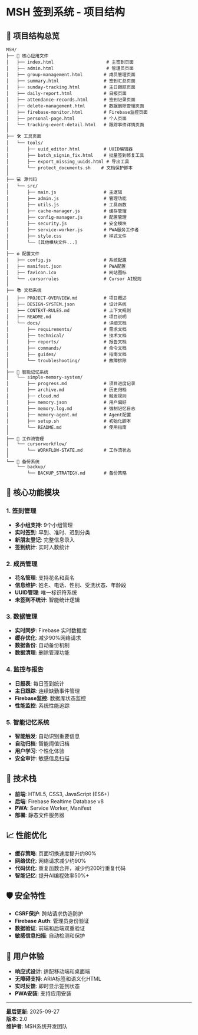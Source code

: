 # MSH 签到系统 - 项目结构

## 📁 项目结构总览

```
MSH/
├── 📱 核心应用文件
│   ├── index.html                    # 主签到页面
│   ├── admin.html                    # 管理员页面
│   ├── group-management.html        # 成员管理页面
│   ├── summary.html                 # 签到汇总页面
│   ├── sunday-tracking.html         # 主日跟踪页面
│   ├── daily-report.html            # 日报页面
│   ├── attendance-records.html      # 签到记录页面
│   ├── delete-management.html       # 数据删除管理页面
│   ├── firebase-monitor.html        # Firebase监控页面
│   ├── personal-page.html           # 个人页面
│   └── tracking-event-detail.html   # 跟踪事件详情页面
│
├── 🛠️ 工具页面
│   └── tools/
│       ├── uuid_editor.html         # UUID编辑器
│       ├── batch_signin_fix.html    # 批量签到修复工具
│       ├── export_missing_uuids.html # 导出工具
│       └── protect_documents.sh    # 文档保护脚本
│
├── 💻 源代码
│   └── src/
│       ├── main.js                  # 主逻辑
│       ├── admin.js                 # 管理功能
│       ├── utils.js                 # 工具函数
│       ├── cache-manager.js         # 缓存管理
│       ├── config-manager.js        # 配置管理
│       ├── security.js              # 安全模块
│       ├── service-worker.js        # PWA服务工作者
│       ├── style.css                # 样式文件
│       └── [其他模块文件...]
│
├── ⚙️ 配置文件
│   ├── config.js                    # 系统配置
│   ├── manifest.json                # PWA配置
│   ├── favicon.ico                  # 网站图标
│   └── .cursorrules                 # Cursor AI规则
│
├── 📚 文档系统
│   ├── PROJECT-OVERVIEW.md          # 项目概述
│   ├── DESIGN-SYSTEM.json           # 设计系统
│   ├── CONTEXT-RULES.md             # 上下文规则
│   ├── README.md                    # 项目说明
│   └── docs/                        # 详细文档
│       ├── requirements/            # 需求文档
│       ├── technical/               # 技术文档
│       ├── reports/                 # 报告文档
│       ├── commands/                # 命令文档
│       ├── guides/                  # 指南文档
│       └── troubleshooting/         # 故障排除
│
├── 🧠 智能记忆系统
│   └── simple-memory-system/
│       ├── progress.md              # 项目进度记录
│       ├── archive.md               # 历史归档
│       ├── cloud.md                 # 触发规则
│       ├── memory.json              # 用户偏好
│       ├── memory.log.md            # 强制记忆日志
│       ├── memory-agent.md          # Agent配置
│       ├── setup.sh                 # 初始化脚本
│       └── README.md                # 使用指南
│
├── 🔄 工作流管理
│   └── cursorworkflow/
│       └── WORKFLOW-STATE.md        # 工作流状态
│
└── 💾 备份系统
    └── backup/
        └── BACKUP_STRATEGY.md       # 备份策略
```

## 🎯 核心功能模块

### 1. 签到管理
- **多小组支持**: 9个小组管理
- **实时签到**: 早到、准时、迟到分类
- **新朋友登记**: 完整信息录入
- **签到统计**: 实时人数统计

### 2. 成员管理
- **花名管理**: 支持花名和真名
- **信息维护**: 姓名、电话、性别、受洗状态、年龄段
- **UUID管理**: 唯一标识符系统
- **未签到不统计**: 智能统计逻辑

### 3. 数据管理
- **实时同步**: Firebase 实时数据库
- **缓存优化**: 减少90%网络请求
- **数据备份**: 自动备份机制
- **数据清理**: 删除管理功能

### 4. 监控与报告
- **日报表**: 每日签到统计
- **主日跟踪**: 连续缺勤事件管理
- **Firebase监控**: 数据库状态监控
- **性能监控**: 系统性能追踪

### 5. 智能记忆系统
- **智能触发**: 自动识别重要信息
- **自动归档**: 智能阈值归档
- **用户学习**: 个性化体验
- **安全审计**: 敏感信息扫描

## 🔧 技术栈

- **前端**: HTML5, CSS3, JavaScript (ES6+)
- **后端**: Firebase Realtime Database v8
- **PWA**: Service Worker, Manifest
- **部署**: 静态文件服务器

## 📈 性能优化

- **缓存策略**: 页面切换速度提升约80%
- **网络优化**: 网络请求减少约90%
- **代码优化**: 重复函数合并，减少约200行重复代码
- **智能记忆**: 提升AI编程效率50%+

## 🛡️ 安全特性

- **CSRF保护**: 跨站请求伪造防护
- **Firebase Auth**: 管理员身份验证
- **数据验证**: 前端和后端双重验证
- **敏感信息扫描**: 自动检测和保护

## 📱 用户体验

- **响应式设计**: 适配移动端和桌面端
- **无障碍支持**: ARIA标签和语义化HTML
- **实时反馈**: 即时显示签到状态
- **PWA安装**: 支持应用安装

---

**最后更新**: 2025-09-27  
**版本**: 2.0  
**维护者**: MSH系统开发团队
